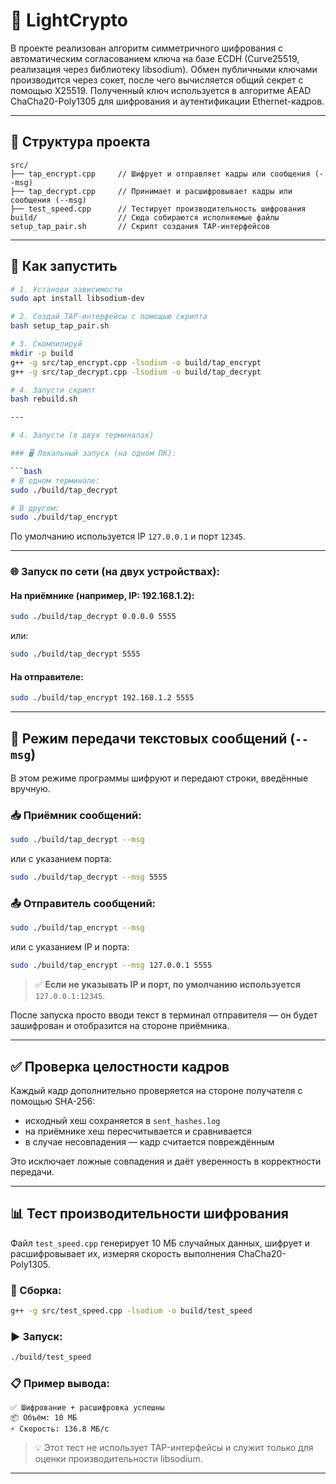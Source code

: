 # 🔐 LightCrypto

  В проекте реализован алгоритм симметричного шифрования с автоматическим согласованием ключа на базе ECDH (Curve25519, реализация через библиотеку libsodium). 
  Обмен публичными ключами производится через сокет, после чего вычисляется общий секрет с помощью X25519. 
  Полученный ключ используется в алгоритме AEAD ChaCha20-Poly1305 для шифрования и аутентификации Ethernet-кадров.
  
---

## 📁 Структура проекта

```
src/
├── tap_encrypt.cpp     // Шифрует и отправляет кадры или сообщения (--msg)
├── tap_decrypt.cpp     // Принимает и расшифровывает кадры или сообщения (--msg)
├── test_speed.cpp      // Тестирует производительность шифрования
build/                  // Сюда собираются исполняемые файлы
setup_tap_pair.sh       // Скрипт создания TAP-интерфейсов
```
---

## 🚀 Как запустить

```bash
# 1. Установи зависимости
sudo apt install libsodium-dev

# 2. Создай TAP-интерфейсы с помощью скрипта
bash setup_tap_pair.sh

# 3. Скомпилируй
mkdir -p build
g++ -g src/tap_encrypt.cpp -lsodium -o build/tap_encrypt
g++ -g src/tap_decrypt.cpp -lsodium -o build/tap_decrypt

# 4. Запусти скрипт
bash rebuild.sh

---

# 4. Запусти (в двух терминалах)

### 🖥 Локальный запуск (на одном ПК):

```bash
# В одном терминале:
sudo ./build/tap_decrypt

# В другом:
sudo ./build/tap_encrypt
```

По умолчанию используется IP `127.0.0.1` и порт `12345`.

---

### 🌐 Запуск по сети (на двух устройствах):

#### На приёмнике (например, IP: 192.168.1.2):
```bash
sudo ./build/tap_decrypt 0.0.0.0 5555
```
или:
```bash
sudo ./build/tap_decrypt 5555
```

#### На отправителе:
```bash
sudo ./build/tap_encrypt 192.168.1.2 5555
```

---

## 💬 Режим передачи текстовых сообщений (`--msg`)

В этом режиме программы шифруют и передают строки, введённые вручную.

### 📥 Приёмник сообщений:

```bash
sudo ./build/tap_decrypt --msg
```

или с указанием порта:
```bash
sudo ./build/tap_decrypt --msg 5555
```

### 📤 Отправитель сообщений:

```bash
sudo ./build/tap_encrypt --msg
```

или с указанием IP и порта:
```bash
sudo ./build/tap_encrypt --msg 127.0.0.1 5555
```

> ✅ **Если не указывать IP и порт, по умолчанию используется** `127.0.0.1:12345`.

После запуска просто вводи текст в терминал отправителя — он будет зашифрован и отобразится на стороне приёмника.

---


## ✅ Проверка целостности кадров

Каждый кадр дополнительно проверяется на стороне получателя с помощью SHA-256:
- исходный хеш сохраняется в `sent_hashes.log`
- на приёмнике хеш пересчитывается и сравнивается
- в случае несовпадения — кадр считается повреждённым

Это исключает ложные совпадения и даёт уверенность в корректности передачи.


---

## 📊 Тест производительности шифрования

Файл `test_speed.cpp` генерирует 10 МБ случайных данных, шифрует и расшифровывает их, измеряя скорость выполнения ChaCha20-Poly1305.

### 🔨 Сборка:

```bash
g++ -g src/test_speed.cpp -lsodium -o build/test_speed
```

### ▶️ Запуск:

```bash
./build/test_speed
```

### 📋 Пример вывода:

```
✅ Шифрование + расшифровка успешны
📦 Объём: 10 МБ
⚡ Скорость: 136.8 МБ/с
```

> 💡 Этот тест не использует TAP-интерфейсы и служит только для оценки производительности libsodium.

---